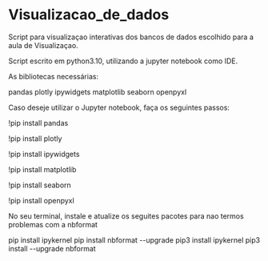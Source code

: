 # Visualizacao_de_dados

Script para visualizaçao interativas dos bancos de dados escolhido para a aula de Visualizaçao.

Script escrito em python3.10, utilizando a jupyter notebook como IDE.

As bibliotecas necessárias:

pandas
plotly
ipywidgets
matplotlib
seaborn
openpyxl

Caso deseje utilizar o Jupyter notebook, faça os seguintes passos:

!pip install pandas

!pip install plotly

!pip install ipywidgets

!pip install matplotlib

!pip install seaborn

!pip install openpyxl

No seu terminal, instale e atualize os seguites pacotes para nao termos problemas com a nbformat

pip install ipykernel
pip install nbformat --upgrade
pip3 install ipykernel
pip3 install --upgrade nbformat
